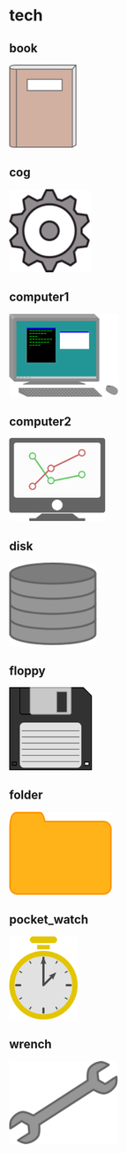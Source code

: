 # tech

## book
<img src="book.svg" height="150"/>

## cog
<img src="cog.svg" height="150"/>

## computer1
<img src="computer1.svg" height="150"/>

## computer2
<img src="computer2.svg" height="150"/>

## disk
<img src="disk.svg" height="150"/>

## floppy
<img src="floppy.svg" height="150"/>

## folder
<img src="folder.svg" height="150"/>

## pocket_watch
<img src="pocket_watch.svg" height="150"/>

## wrench
<img src="wrench.svg" height="150"/>

